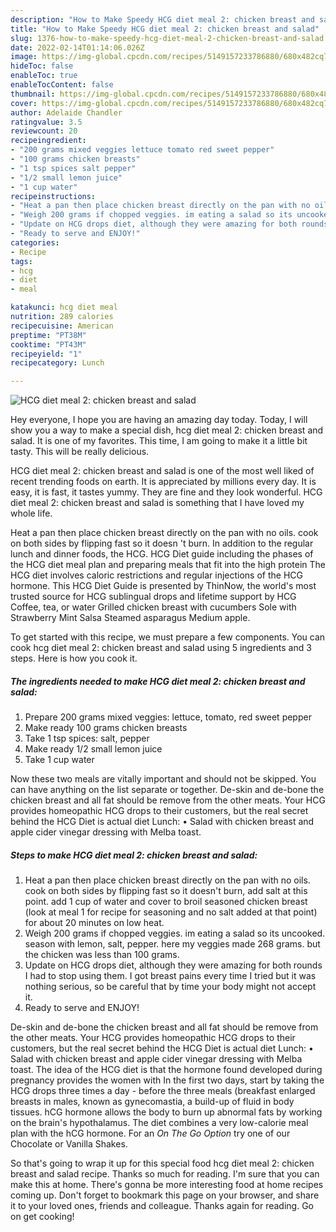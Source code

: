 ```yaml
---
description: "How to Make Speedy HCG diet meal 2: chicken breast and salad"
title: "How to Make Speedy HCG diet meal 2: chicken breast and salad"
slug: 1376-how-to-make-speedy-hcg-diet-meal-2-chicken-breast-and-salad
date: 2022-02-14T01:14:06.026Z
image: https://img-global.cpcdn.com/recipes/5149157233786880/680x482cq70/hcg-diet-meal-2-chicken-breast-and-salad-recipe-main-photo.jpg
hideToc: false
enableToc: true
enableTocContent: false
thumbnail: https://img-global.cpcdn.com/recipes/5149157233786880/680x482cq70/hcg-diet-meal-2-chicken-breast-and-salad-recipe-main-photo.jpg
cover: https://img-global.cpcdn.com/recipes/5149157233786880/680x482cq70/hcg-diet-meal-2-chicken-breast-and-salad-recipe-main-photo.jpg
author: Adelaide Chandler
ratingvalue: 3.5
reviewcount: 20
recipeingredient:
- "200 grams mixed veggies lettuce tomato red sweet pepper"
- "100 grams chicken breasts"
- "1 tsp spices salt pepper"
- "1/2 small lemon juice"
- "1 cup water"
recipeinstructions:
- "Heat a pan then place chicken breast directly on the pan with no oils. cook on both sides by flipping fast so it doesn&#39;t burn, add salt at this point. add 1 cup of water and cover to broil seasoned chicken breast (look at meal 1 for recipe for seasoning and no salt added at that point) for about 20 minutes on low heat."
- "Weigh 200 grams if chopped veggies. im eating a salad so its uncooked. season with lemon, salt, pepper. here my veggies made 268 grams. but the chicken was less than 100 grams."
- "Update on HCG drops diet, although they were amazing for both rounds I had to stop using them. I got breast pains every time I tried but it was nothing serious, so be careful that by time your body might not accept it."
- "Ready to serve and ENJOY!"
categories:
- Recipe
tags:
- hcg
- diet
- meal

katakunci: hcg diet meal 
nutrition: 289 calories
recipecuisine: American
preptime: "PT38M"
cooktime: "PT43M"
recipeyield: "1"
recipecategory: Lunch

---
```



![HCG diet meal 2: chicken breast and salad](https://img-global.cpcdn.com/recipes/5149157233786880/680x482cq70/hcg-diet-meal-2-chicken-breast-and-salad-recipe-main-photo.jpg)

Hey everyone, I hope you are having an amazing day today. Today, I will show you a way to make a special dish, hcg diet meal 2: chicken breast and salad. It is one of my favorites. This time, I am going to make it a little bit tasty. This will be really delicious.

HCG diet meal 2: chicken breast and salad is one of the most well liked of recent trending foods on earth. It is appreciated by millions every day. It is easy, it is fast, it tastes yummy. They are fine and they look wonderful. HCG diet meal 2: chicken breast and salad is something that I have loved my whole life.

Heat a pan then place chicken breast directly on the pan with no oils. cook on both sides by flipping fast so it doesn &#39;t burn. In addition to the regular lunch and dinner foods, the HCG. HCG Diet guide including the phases of the HCG diet meal plan and preparing meals that fit into the high protein The HCG diet involves caloric restrictions and regular injections of the HCG hormone. This HCG Diet Guide is presented by ThinNow, the world&#39;s most trusted source for HCG sublingual drops and lifetime support by HCG Coffee, tea, or water Grilled chicken breast with cucumbers Sole with Strawberry Mint Salsa Steamed asparagus Medium apple.


To get started with this recipe, we must prepare a few components. You can cook hcg diet meal 2: chicken breast and salad using 5 ingredients and 3 steps. Here is how you cook it.

<!--inarticleads1-->

##### The ingredients needed to make HCG diet meal 2: chicken breast and salad:

1. Prepare 200 grams mixed veggies: lettuce, tomato, red sweet pepper
1. Make ready 100 grams chicken breasts
1. Take 1 tsp spices: salt, pepper
1. Make ready 1/2 small lemon juice
1. Take 1 cup water


Now these two meals are vitally important and should not be skipped. You can have anything on the list separate or together. De-skin and de-bone the chicken breast and all fat should be remove from the other meats. Your HCG provides homeopathic HCG drops to their customers, but the real secret behind the HCG Diet is actual diet Lunch: • Salad with chicken breast and apple cider vinegar dressing with Melba toast. 

<!--inarticleads2-->

##### Steps to make HCG diet meal 2: chicken breast and salad:

1. Heat a pan then place chicken breast directly on the pan with no oils. cook on both sides by flipping fast so it doesn&#39;t burn, add salt at this point. add 1 cup of water and cover to broil seasoned chicken breast (look at meal 1 for recipe for seasoning and no salt added at that point) for about 20 minutes on low heat.
1. Weigh 200 grams if chopped veggies. im eating a salad so its uncooked. season with lemon, salt, pepper. here my veggies made 268 grams. but the chicken was less than 100 grams.
1. Update on HCG drops diet, although they were amazing for both rounds I had to stop using them. I got breast pains every time I tried but it was nothing serious, so be careful that by time your body might not accept it.
1. Ready to serve and ENJOY!

De-skin and de-bone the chicken breast and all fat should be remove from the other meats. Your HCG provides homeopathic HCG drops to their customers, but the real secret behind the HCG Diet is actual diet Lunch: • Salad with chicken breast and apple cider vinegar dressing with Melba toast. The idea of the HCG diet is that the hormone found developed during pregnancy provides the women with In the first two days, start by taking the HCG drops three times a day - before the three meals (breakfast enlarged breasts in males, known as gynecomastia, a build-up of fluid in body tissues. hCG hormone allows the body to burn up abnormal fats by working on the brain&#39;s hypothalamus. The diet combines a very low-calorie meal plan with the hCG hormone. For an *On The Go Option* try one of our Chocolate or Vanilla Shakes. 

So that's going to wrap it up for this special food hcg diet meal 2: chicken breast and salad recipe. Thanks so much for reading. I'm sure that you can make this at home. There's gonna be more interesting food at home recipes coming up. Don't forget to bookmark this page on your browser, and share it to your loved ones, friends and colleague. Thanks again for reading. Go on get cooking!
